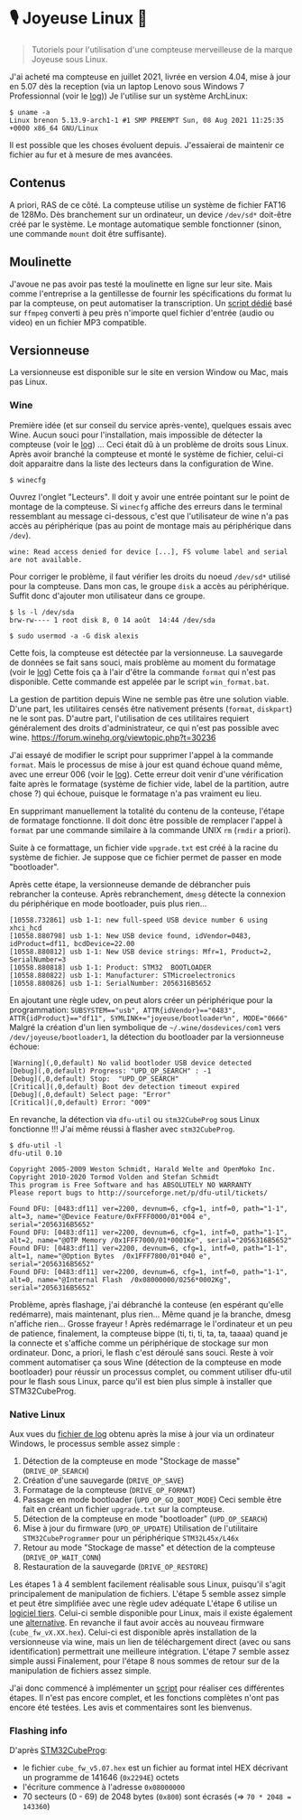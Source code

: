 # 🎙️ Joyeuse Linux 🐧
> Tutoriels pour l'utilisation d'une compteuse merveilleuse de la marque Joyeuse sous Linux.

J'ai acheté ma compteuse en juillet 2021, livrée en version 4.04, mise à jour en 5.07 dès la reception (via un laptop Lenovo sous Windows 7 Professionnal (voir le [log](logs/windows_flash_success.log)))
Je l'utilise sur un système ArchLinux:

```shell
$ uname -a
Linux brenon 5.13.9-arch1-1 #1 SMP PREEMPT Sun, 08 Aug 2021 11:25:35 +0000 x86_64 GNU/Linux
```

Il est possible que les choses évoluent depuis.
J'essaierai de maintenir ce fichier au fur et à mesure de mes avancées.

## Contenus

A priori, RAS de ce côté.
La compteuse utilise un système de fichier FAT16 de 128Mo.
Dès branchement sur un ordinateur, un device `/dev/sd*` doit-être créé par le système.
Le montage automatique semble fonctionner (sinon, une commande `mount` doit être suffisante).

## Moulinette

J'avoue ne pas avoir pas testé la moulinette en ligne sur leur site.
Mais comme l'entreprise a la gentillesse de fournir les spécifications du format lu par la compteuse, on peut automatiser la transcription.
Un [script dédié](moulinette.sh) basé sur `ffmpeg` converti à peu près n'importe quel fichier d'entrée (audio ou video) en un fichier MP3 compatible.

## Versionneuse

La versionneuse est disponible sur le site en version Window ou Mac, mais pas Linux.


### Wine

Première idée (et sur conseil du service après-vente), quelques essais avec Wine.
Aucun souci pour l'installation, mais impossible de détecter la compteuse (voir le [log](logs/wine_detect_failure.log)) ...
Ceci était dû à un problème de droits sous Linux.
Après avoir branché la compteuse et monté le système de fichier, celui-ci doit apparaitre dans la liste des lecteurs dans la configuration de Wine.
```shell
$ winecfg
```
Ouvrez l'onglet "Lecteurs".
Il doit y avoir une entrée pointant sur le point de montage de la compteuse.
Si `winecfg` affiche des erreurs dans le terminal ressemblant au message ci-dessous, c'est que l'utilisateur de wine n'a pas accès au périphérique (pas au point de montage mais au périphérique dans `/dev`).
```
wine: Read access denied for device [...], FS volume label and serial are not available.
```

Pour corriger le problème, il faut vérifier les droits du noeud `/dev/sd*` utilisé pour la compteuse.
Dans mon cas, le groupe `disk` a accès au périphérique. Suffit donc d'ajouter mon utilisateur dans ce groupe.
```shell
$ ls -l /dev/sda
brw-rw---- 1 root disk 8, 0 14 août  14:44 /dev/sda

$ sudo usermod -a -G disk alexis
```

Cette fois, la compteuse est détectée par la versionneuse.
La sauvegarde de données se fait sans souci, mais problème au moment du formatage (voir le [log](logs/wine_format_failure.log))
Cette fois ça à l'air d'être la commande `format` qui n'est pas disponible.
Cette commande est appelée par le script `win_format.bat`.

La gestion de partition depuis Wine ne semble pas être une solution viable.
D'une part, les utilitaires censés être nativement présents (`format`, `diskpart`) ne le sont pas.
D'autre part, l'utilisation de ces utilitaires requiert généralement des droits d'administrateur, ce qui n'est pas possible avec wine.
https://forum.winehq.org/viewtopic.php?t=30236

J'ai essayé de modifier le script pour supprimer l'appel à la commande `format`.
Mais le processus de mise à jour est quand échoue quand même, avec une erreur 006 (voir le [log](logs/wine_no_format_failure.log)).
Cette erreur doit venir d'une vérification faite après le formatage (système de fichier vide, label de la partition, autre chose ?) qui échoue, puisque le formatage n'a pas vraiment eu lieu.

En supprimant manuellement la totalité du contenu de la conteuse, l'étape de formatage fonctionne.
Il doit donc être possible de remplacer l'appel à `format` par une commande similaire à la commande UNIX `rm` (`rmdir` a priori).

Suite à ce formattage, un fichier vide `upgrade.txt` est créé à la racine du système de fichier.
Je suppose que ce fichier permet de passer en mode "bootloader".

Après cette étape, la versionneuse demande de débrancher puis rebrancher la conteuse.
Après rebranchement, `dmesg` détecte la connexion du périphérique en mode bootloader, puis plus rien...
```
[10558.732861] usb 1-1: new full-speed USB device number 6 using xhci_hcd
[10558.880798] usb 1-1: New USB device found, idVendor=0483, idProduct=df11, bcdDevice=22.00
[10558.880812] usb 1-1: New USB device strings: Mfr=1, Product=2, SerialNumber=3
[10558.880818] usb 1-1: Product: STM32  BOOTLOADER
[10558.880822] usb 1-1: Manufacturer: STMicroelectronics
[10558.880826] usb 1-1: SerialNumber: 2056316B5652
```
En ajoutant une règle udev, on peut alors créer un périphérique pour la programmation: `SUBSYSTEM=="usb", ATTR{idVendor}=="0483", ATTR{idProduct}=="df11", SYMLINK+="joyeuse/bootloader%n", MODE="0666"`
Malgré la création d'un lien symbolique de `~/.wine/dosdevices/com1` vers `/dev/joyeuse/bootloader1`, la détection du bootloader par la versionneuse échoue:
```
[Warning](,0,default) No valid bootloder USB device detected
[Debug](,0,default) Progress: "UPD_OP_SEARCH" : -1
[Debug](,0,default) Stop:  "UPD_OP_SEARCH"
[Critical](,0,default) Boot dev detection timeout expired
[Debug](,0,default) Select page: "Error"
[Critical](,0,default) Error: "009"
```
En revanche, la détection via `dfu-util` ou `stm32CubeProg` sous Linux fonctionne !!!
J'ai même réussi à flasher avec `stm32CubeProg`.
```
$ dfu-util -l
dfu-util 0.10

Copyright 2005-2009 Weston Schmidt, Harald Welte and OpenMoko Inc.
Copyright 2010-2020 Tormod Volden and Stefan Schmidt
This program is Free Software and has ABSOLUTELY NO WARRANTY
Please report bugs to http://sourceforge.net/p/dfu-util/tickets/

Found DFU: [0483:df11] ver=2200, devnum=6, cfg=1, intf=0, path="1-1", alt=3, name="@Device Feature/0xFFFF0000/01*004 e", serial="2056316B5652"
Found DFU: [0483:df11] ver=2200, devnum=6, cfg=1, intf=0, path="1-1", alt=2, name="@OTP Memory /0x1FFF7000/01*0001Ke", serial="2056316B5652"
Found DFU: [0483:df11] ver=2200, devnum=6, cfg=1, intf=0, path="1-1", alt=1, name="@Option Bytes  /0x1FFF7800/01*040 e", serial="2056316B5652"
Found DFU: [0483:df11] ver=2200, devnum=6, cfg=1, intf=0, path="1-1", alt=0, name="@Internal Flash  /0x08000000/0256*0002Kg", serial="2056316B5652"
```

Problème, après flashage, j'ai débranché la conteuse (en espérant qu'elle redémarre), mais maintenant, plus rien...
Même quand je la branche, dmesg n'affiche rien... Grosse frayeur !
Après redémarrage le l'ordinateur et un peu de patience, finalement, la compteuse bippe (ti, ti, ti, ta, ta, taaaa) quand je la connecte et s'affiche comme un périphérique de stockage sur mon ordinateur.
Donc, a priori, le flash c'est déroulé sans souci.
Reste à voir comment automatiser ça sous Wine (détection de la compteuse en mode bootloader) pour réussir un processus complet, ou comment utiliser dfu-util pour le flash sous Linux, parce qu'il est bien plus simple à installer que STM32CubeProg.

### Native Linux

Aux vues du [fichier de log](logs/windows_flash_success.log) obtenu après la mise à jour via un ordinateur Windows, le processus semble assez simple :
 1. Détection de la compteuse en mode "Stockage de masse" (`DRIVE_OP_SEARCH`)
 2. Création d'une sauvegarde (`DRIVE_OP_SAVE`)
 3. Formatage de la compteuse (`DRIVE_OP_FORMAT`)
 4. Passage en mode bootloader (`UPD_OP_GO_BOOT_MODE`)
    Ceci semble être fait en créant un fichier `upgrade.txt` sur la compteuse.
 5. Détection de la compteuse en mode "bootloader" (`UPD_OP_SEARCH`)
 6. Mise à jour du firmware (`UPD_OP_UPDATE`)
    Utilisation de l'utilitaire `STM32CubeProgrammer` pour un périphérique `STM32L45x/L46x`
 7. Retour au mode "Stockage de masse" et détection de la compteuse (`DRIVE_OP_WAIT_CONN`)
 8. Restauration de la sauvegarde (`DRIVE_OP_RESTORE`)

Les étapes 1 à 4 semblent facilement réalisable sous Linux, puisqu'il s'agit principalement de manipulation de fichiers.
L'étape 5 semble assez simple et peut être simplifiée avec une règle udev adéquate
L'étape 6 utilise un [logiciel tiers](https://www.st.com/en/development-tools/stm32cubeprog.html).
Celui-ci semble disponible pour Linux, mais il existe également une [alternative](http://dfu-util.sourceforge.net/).
En revanche il faut avoir accès au nouveau firmware (`cube_fw_vX.XX.hex`).
Celui-ci est disponible après installation de la versionneuse via wine, mais un lien de téléchargement direct (avec ou sans identification) permettrait une meilleure intégration.
L'étape 7 semble assez simple aussi
Finalement, pour l'étape 8 nous sommes de retour sur de la manipulation de fichiers assez simple.

J'ai donc commencé à implémenter un [script](update.sh) pour réaliser ces différentes étapes.
Il n'est pas encore complet, et les fonctions complètes n'ont pas encore été testées.
Les avis et commentaires sont les bienvenus.


### Flashing info

D'après [STM32CubeProg](logs/STM32CubeProg.log):

* le fichier `cube_fw_v5.07.hex` est un fichier au format intel HEX décrivant un programme de 141646 (`0x2294E`) octets
* l'écriture commence à l'adresse `0x08000000`
* 70 secteurs (0 - 69) de 2048 bytes (`0x800`) sont écrasés (=> `70 * 2048 = 143360`)




